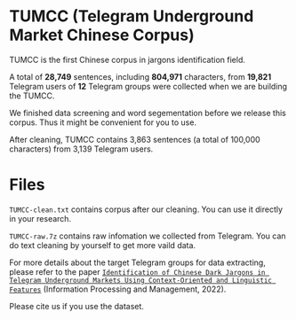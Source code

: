 # TUMCC (Telegram Underground Market Chinese Corpus)

TUMCC is the first Chinese corpus in jargons identification field. 

A total of **28,749** sentences, including **804,971** characters, from **19,821** Telegram users of **12** Telegram groups were collected when we are building the TUMCC.

We finished data screening and word segementation before we release this corpus. Thus it might be convenient for you to use.

After cleaning, TUMCC contains 3,863 sentences (a total of 100,000 characters) from 3,139 Telegram users.

# Files

``TUMCC-clean.txt`` contains corpus after our cleaning. You can use it directly in your research.

``TUMCC-raw.7z`` contains raw infomation we collected from Telegram. You can do text cleaning by yourself to get more vaild data.

For more details about the target Telegram groups for data extracting, please refer to the paper [`Identification of Chinese Dark Jargons in Telegram Underground Markets Using Context-Oriented and Linguistic Features`](https://doi.org/10.1016/j.ipm.2022.103033) (Information Processing and Management, 2022).

Please cite us if you use the dataset.
